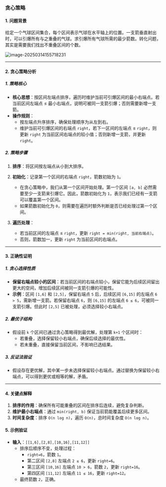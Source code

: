 ### 贪心策略

#### 1. 问题背景

给定一个气球区间集合，每个区间表示气球在水平轴上的位置。一支箭垂直射出时，可以引爆所有与之重叠的气球。求引爆所有气球所需的最少箭数。转化问题，其实是需要我们找出不重叠区间的个数。

![image-20250314155718231](https://cdn.jsdelivr.net/gh/huangcancan-xbc/Drawing-bed@master/Algorithm/20250314160223952.png)

---

#### 2. 贪心策略分析

##### 1. 策略核心

- **核心思想**：按区间左端点排序，遍历时维护当前可引爆区间的最小右端点。若当前区间左端点 ≤ 最小右端点，说明可被同一支箭引爆；否则需要新增一支箭。
- **操作规则**：  
  - 按左端点升序排序，确保处理顺序为从左到右。
  - 维护当前可引爆区间的右端点 `right`，若下一区间的左端点 ≤ `right`，则更新 `right` 为当前区间右端点的较小值；否则新增一支箭，并更新 `right`。

##### 2. 策略步骤

1. **排序**：将区间按左端点从小到大排序。
2. **初始化**：记录第一个区间的右端点 `right`，箭数初始为 `1`。
    -   在贪心策略中，我们从第一个区间开始处理。第一个区间 `[a, b]` 必然需要至少一支箭来引爆它。因此，箭数初始化为 `1`，表示我们已经有一支箭可以覆盖第一个区间。
    -   如果箭数初始化为 `0`，则需要在遍历时额外判断是否已经处理过第一个区间。

3. **遍历处理**：
   - 若当前区间的左端点 ≤ `right`，更新 `right = min(right, 当前右端点)`。
   - 否则，箭数加一，更新 `right` 为当前区间的右端点。

---

#### 3. 正确性证明

##### 1. 贪心选择性质

- **保留右端点较小的区间**：若当前区间的右端点较小，保留它能为后续区间留出更大的空间，增加后续区间被同一支箭引爆的可能性。
- **示例**：区间 `[1,6]` 和 `[2,5]`，保留右端点 `5` 后，后续区间 `[6,15]` 的左端点 `6 > 5`，需新增一支箭。若保留右端点 `6`，则 `[6,15]` 的左端点 `6 ≤ 6`，可被同一支箭引爆。但此时 `[2,5]` 已被处理，必须选择较小右端点。

##### 2. 最优子结构

- 假设前 `k` 个区间已通过贪心策略得到最优解，处理第 `k+1` 个区间时：
  - 若重叠，选择保留较小右端点，确保后续选择的最优性。
  - 若未重叠，直接保留当前区间，不影响已选结果。

##### 3. 反证法验证

- 假设存在更优解，其中某一步未选择保留较小右端点。通过替换为保留较小右端点，可以得到更优或相等的解，矛盾。

---

#### 4. 关键点解释

1. **排序的作用**：确保所有可能重叠的区间在排序后连续，避免复杂判断。
2. **维护最小右端点**：通过 `min(right, b)` 保证当前箭能覆盖后续更多区间。
3. **时间复杂度**：排序 `O(n log n)`，遍历 `O(n)`，总时间复杂度 `O(n log n)`。

#### 5. 示例验证

- **输入**：`[[1,6],[2,8],[10,16],[11,12]]`  
  - 排序后顺序不变，处理过程：
    - `right=6`，箭数 `1`。
    - 第二区间 `[2,8]` 左端点 `2 ≤ 6`，更新 `right=6`。
    - 第三区间 `[10,16]` 左端点 `10 > 6`，箭数 `2`，更新 `right=16`。
    - 第四区间 `[11,12]` 左端点 `11 ≤ 16`，更新 `right=12`。
  - 最终箭数 `2`，正确。


